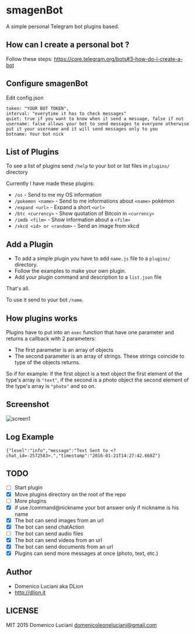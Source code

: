 # smagenBot
A simple personal Telegram bot plugins based.

## How can I create a personal bot ?
Follow these steps: https://core.telegram.org/bots#3-how-do-i-create-a-bot

## Configure smagenBot
Edit config.json
```
token: "YOUR BOT TOKEN",
interval: "everytime it has to check messages"
quiet: true if you want to know when it send a message, false if not
username: false allows your bot to send messages to everyone otherwise put it your username and it will send messages only to you
botname: Your bot nick
```

## List of Plugins
To see a list of plugins send `/help` to your bot or list files in `plugins/` directory

Currently I have made these plugins:
* `/os` - Send to me my OS information
* `/pokemon <name>` - Send to me informations about `<name>` pokémon
* `/expand <url>` - Expand a short `<url>`
* `/btc <currency>` - Show quotation of Bitcoin in `<currency>`
* `/imdb <film>` - Show information about a `<film>`
* `/xkcd <id> or <random>` - Send an image from xkcd

## Add a Plugin
* To add a simple plugin you have to add `name.js` file to a `plugins/` directory.
* Follow the examples to make your own plugin.
* Add your plugin command and description to a `list.json` file

That's all.

To use it send to your bot `/name`.

## How plugins works
Plugins have to put into an `exec` function that have one parameter and returns a callback with 2 parameters:
* The first parameter is an array of objects
* The second parameter is an array of strings. These strings coincide to type of the objects returns.

So if for example: if the first object is a text object the first element of the type's array is `"text"`, if the second is a photo object the second element of the type's array is `"photo"` and so on.

## Screenshot
![screen1](http://i.imgur.com/ZM2MzKa.png)

## Log Example
```
{"level":"info","message":"Text Sent to <?chat_id=-2572583>.","timestamp":"2016-01-21T14:27:42.668Z"}
```

## TODO
- [ ] Start plugin
- [x] Move plugins directory on the root of the repo
- [ ] More plugins
- [x] if use /command@nickname your bot answer only if nickname is his name
- [x] The bot can send images from an url
- [x] The bot can send chatAction
- [ ] The bot can send audio files
- [x] The bot can send videos from an url
- [x] The bot can send documents from an url
- [x] Plugins can send more messages at once (photo, text, etc.)

## Author
* Domenico Luciani aka DLion
* http://dlion.it

## LICENSE
MIT 2015 Domenico Luciani domenicoleoneluciani@gmail.com
